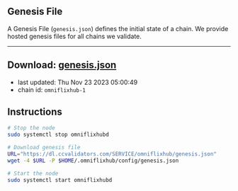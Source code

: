 ## Genesis File
A Genesis File (`genesis.json`) defines the initial state of a chain. We provide hosted genesis files for all chains we validate.

---
**Download: [genesis.json](https://dl.ccvalidators.com/SERVICE/omniflixhub/genesis.json)**
---

- last updated: Thu Nov 23 2023 05:00:49
- chain id: `omniflixhub-1`

## Instructions
```sh
# Stop the node
sudo systemctl stop omniflixhubd

# Download genesis file
URL="https://dl.ccvalidators.com/SERVICE/omniflixhub/genesis.json"
wget -4 $URL -P $HOME/.omniflixhub/config/genesis.json

# Start the node
sudo systemctl start omniflixhubd
```
